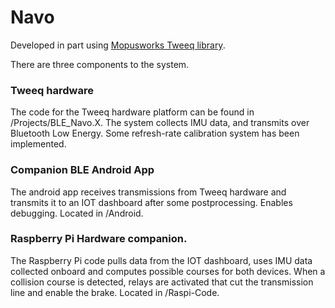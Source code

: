 # Navo

Developed in part using [Mopusworks Tweeq library](https://github.com/hrishioa/tweeq-MPLABX-Examples).

There are three components to the system.

### Tweeq hardware
The code for the Tweeq hardware platform can be found in /Projects/BLE_Navo.X. The system collects IMU data, and transmits over Bluetooth Low Energy. Some refresh-rate calibration system has been implemented.

### Companion BLE Android App
The android app receives transmissions from Tweeq hardware and transmits it to an IOT dashboard after some postprocessing. Enables debugging. Located in /Android.

### Raspberry Pi Hardware companion.
The Raspberry Pi code pulls data from the IOT dashboard, uses IMU data collected onboard and computes possible courses for both devices. When a collision course is detected, relays are activated that cut the transmission line and enable the brake. Located in /Raspi-Code.
